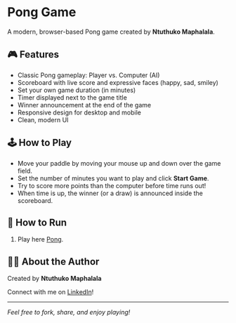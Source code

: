 # Pong Game

A modern, browser-based Pong game created by **Ntuthuko Maphalala**.

## 🎮 Features
- Classic Pong gameplay: Player vs. Computer (AI)
- Scoreboard with live score and expressive faces (happy, sad, smiley)
- Set your own game duration (in minutes)
- Timer displayed next to the game title
- Winner announcement at the end of the game
- Responsive design for desktop and mobile
- Clean, modern UI

## 🕹️ How to Play
- Move your paddle by moving your mouse up and down over the game field.
- Set the number of minutes you want to play and click **Start Game**.
- Try to score more points than the computer before time runs out!
- When time is up, the winner (or a draw) is announced inside the scoreboard.

## 🚀 How to Run
1. Play here [Pong](https://ntuthukomaphalala.github.io/pong/).

## 👨‍💻 About the Author
Created by **Ntuthuko Maphalala**

Connect with me on [LinkedIn](https://www.linkedin.com/in/ntuthukomaphalala)!

---
*Feel free to fork, share, and enjoy playing!* 
